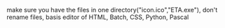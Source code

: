 make sure you have the files in one directory("icon.ico","ETA.exe"), don't rename files,
basis editor of HTML, Batch, CSS, Python, Pascal
